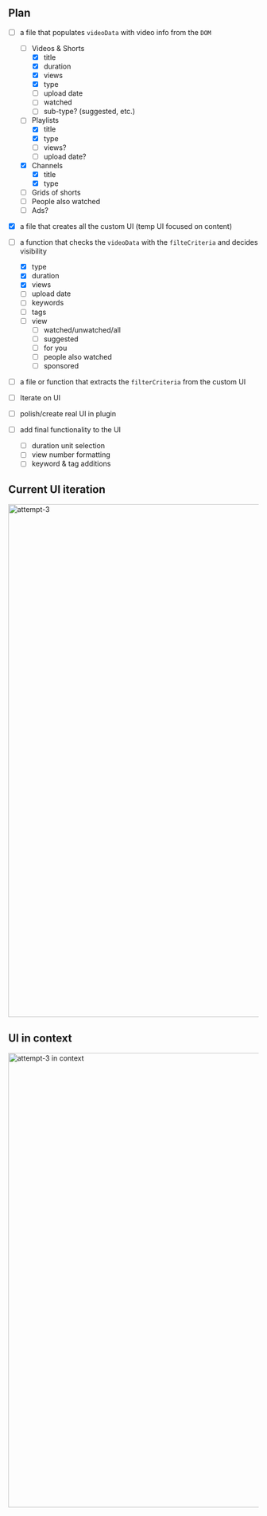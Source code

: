 ## Plan
- [ ] a file that populates `videoData` with video info from the `DOM`
	- [ ] Videos & Shorts
		- [x] title
		- [x] duration
		- [x] views
		- [x] type
		- [ ] upload date
		- [ ] watched
		- [ ] sub-type? (suggested, etc.)
	- [ ] Playlists
		- [x] title
		- [x] type
		- [ ] views?
		- [ ] upload date?
	- [x] Channels
		- [x] title
		- [x] type
	- [ ] Grids of shorts
	- [ ] People also watched
	- [ ] Ads?

- [x] a file that creates all the custom UI (temp UI focused on content)

- [ ] a function that checks the `videoData` with the `filteCriteria` and decides visibility
	- [x] type
	- [x] duration
	- [x] views
	- [ ] upload date
	- [ ] keywords
	- [ ] tags
	- [ ] view
		- [ ] watched/unwatched/all
		- [ ] suggested
		- [ ] for you
		- [ ] people also watched
		- [ ] sponsored

- [ ] a file or function that extracts the `filterCriteria` from the custom UI

- [ ] Iterate on UI
- [ ] polish/create real UI in plugin
- [ ] add final functionality to the UI
	- [ ] duration unit selection
	- [ ] view number formatting
	- [ ] keyword & tag additions

## Current UI iteration
<img width="3399" height="1029" alt="attempt-3" src="https://github.com/user-attachments/assets/a460d617-867b-4319-8e45-5c6a78f7590c" />

## UI in context
<img width="3319" height="912" alt="attempt-3 in context" src="https://github.com/user-attachments/assets/6a9e8250-99ee-4d3c-b64c-b905295dcdbb" />
